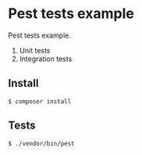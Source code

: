 # Pest tests example

Pest tests example.

1. Unit tests
2. Integration tests

## Install

```
$ composer install
```

## Tests

```
$ ./vendor/bin/pest
```